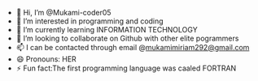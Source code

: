 - 👋 Hi, I’m @Mukami-coder05
- 👀 I’m interested in programming and coding
- 🌱 I’m currently learning INFORMATION TECHNOLOGY
- 💞️ I’m looking to collaborate on Github with other elite pogrammers
- 📫 I can be contacted through email @mukamimiriam292@gmail.com 
- 😄 Pronouns: HER
- ⚡ Fun fact:The first programming language was caaled FORTRAN

<!---
Mukami-coder05/Mukami-coder05 is a ✨ special ✨ repository because its `README.md` (this file) appears on your GitHub profile.
You can click the Preview link to take a look at your changes.
--->
